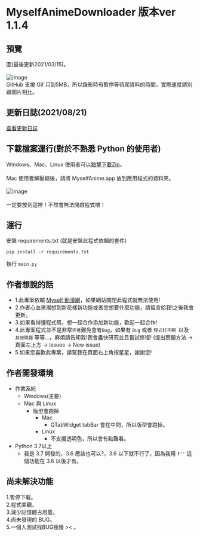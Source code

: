 # MyselfAnimeDownloader 版本ver 1.1.4
## 預覽
圖(最後更新2021/03/15)。<br><br>
![image](https://i.imgur.com/rXhfd67.gif)<br>
GitHub 支援 Gif 只到5MB，所以錄影時有暫停等待爬資料的時間，實際速度請別跟圖片相比。

## 更新日誌(2021/08/21)
[查看更新日誌](https://github.com/hgalytoby/MyselfAnimeDownloader/blob/master/UpdateLog.md)	


## 下載檔案運行(對於不熟悉 Python 的使用者)
Windows、Mac、Linux 使用者可以[點擊下載Zip](https://github.com/hgalytoby/MyselfAnimeDownloader/releases)。<br><br>
Mac 使用者解壓縮後，請將 MyselfAnime.app 放到應用程式的資料夾。<br>
<br>
![image](https://i.imgur.com/0hPR31d.png)
<br><br>
一定要放到這裡！不然會無法開啟程式唷！
<br>


## 運行
安裝 requirements.txt (就是安裝此程式依賴的套件)<br>

`pip install -r requirements.txt`<br>

執行 `main.py` <br>


## 作者想說的話
- 1.此專案依賴 [Myself 動漫網](https://myself-bbs.com/portal.php)，如果網站關閉此程式就無法使用!
- 2.作者心血來潮想到新花樣新功能或者您想要什麼功能，請留言給我!之後我會更新。
- 3.如果看得懂程式碼，想一起合作添加新功能，歡迎一起合作!
- 4.此專案程式並不是非常`完善`難免會有`Bug`，如果有 `Bug` 或者 `程式打不開 `以及 `其他問題` 等等...，麻煩請告知我!我會盡快研究並且嘗試修復! (提出問題方法 -> 頁面左上方 -> Issues -> New issue)
- 5.如果您喜歡此專案，請幫我在頁面右上角按星星，謝謝您!


## 作者開發環境
- 作業系統
	- Windows(主要)
	- Mac 與 Linux
		- 版型會跑掉
			- Mac
				- QTabWidget tabBar 會在中間，所以版型會跑掉。
			- Linux
				-  不支援透明色，所以會有點難看。
- Python 3.7以上
	- 我是 3.7 開發的，3.6 應該也可以?，3.6 以下就不行了，因為我用 `f''` 這個功能在 3.6 以後才有。


## 尚未解決功能
1.暫停下載。<br>
2.程式美觀。<br>
3.減少記憶體占用量。<br>
4.尚未發現的 BUG。<br>
5.一個人測試找BUG極慢 >< 。<br>
